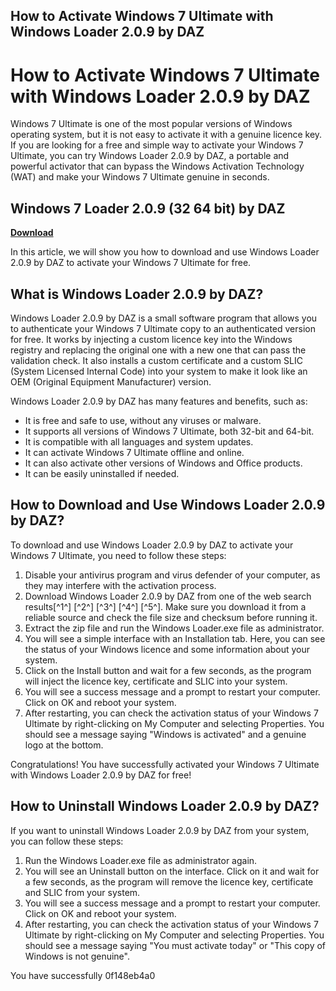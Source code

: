 ## How to Activate Windows 7 Ultimate with Windows Loader 2.0.9 by DAZ

  
# How to Activate Windows 7 Ultimate with Windows Loader 2.0.9 by DAZ
 
Windows 7 Ultimate is one of the most popular versions of Windows operating system, but it is not easy to activate it with a genuine licence key. If you are looking for a free and simple way to activate your Windows 7 Ultimate, you can try Windows Loader 2.0.9 by DAZ, a portable and powerful activator that can bypass the Windows Activation Technology (WAT) and make your Windows 7 Ultimate genuine in seconds.
 
## Windows 7 Loader 2.0.9 (32 64 bit) by DAZ


[**Download**](https://www.google.com/url?q=https%3A%2F%2Furlca.com%2F2tKFjZ&sa=D&sntz=1&usg=AOvVaw0fKprbrqqSSo_yJVWbf8xH)

 
In this article, we will show you how to download and use Windows Loader 2.0.9 by DAZ to activate your Windows 7 Ultimate for free.
 
## What is Windows Loader 2.0.9 by DAZ?
 
Windows Loader 2.0.9 by DAZ is a small software program that allows you to authenticate your Windows 7 Ultimate copy to an authenticated version for free. It works by injecting a custom licence key into the Windows registry and replacing the original one with a new one that can pass the validation check. It also installs a custom certificate and a custom SLIC (System Licensed Internal Code) into your system to make it look like an OEM (Original Equipment Manufacturer) version.
 
Windows Loader 2.0.9 by DAZ has many features and benefits, such as:
 
- It is free and safe to use, without any viruses or malware.
- It supports all versions of Windows 7 Ultimate, both 32-bit and 64-bit.
- It is compatible with all languages and system updates.
- It can activate Windows 7 Ultimate offline and online.
- It can also activate other versions of Windows and Office products.
- It can be easily uninstalled if needed.

## How to Download and Use Windows Loader 2.0.9 by DAZ?
 
To download and use Windows Loader 2.0.9 by DAZ to activate your Windows 7 Ultimate, you need to follow these steps:

1. Disable your antivirus program and virus defender of your computer, as they may interfere with the activation process.
2. Download Windows Loader 2.0.9 by DAZ from one of the web search results[^1^] [^2^] [^3^] [^4^] [^5^]. Make sure you download it from a reliable source and check the file size and checksum before running it.
3. Extract the zip file and run the Windows Loader.exe file as administrator.
4. You will see a simple interface with an Installation tab. Here, you can see the status of your Windows licence and some information about your system.
5. Click on the Install button and wait for a few seconds, as the program will inject the licence key, certificate and SLIC into your system.
6. You will see a success message and a prompt to restart your computer. Click on OK and reboot your system.
7. After restarting, you can check the activation status of your Windows 7 Ultimate by right-clicking on My Computer and selecting Properties. You should see a message saying "Windows is activated" and a genuine logo at the bottom.

Congratulations! You have successfully activated your Windows 7 Ultimate with Windows Loader 2.0.9 by DAZ for free!
 
## How to Uninstall Windows Loader 2.0.9 by DAZ?
 
If you want to uninstall Windows Loader 2.0.9 by DAZ from your system, you can follow these steps:

1. Run the Windows Loader.exe file as administrator again.
2. You will see an Uninstall button on the interface. Click on it and wait for a few seconds, as the program will remove the licence key, certificate and SLIC from your system.
3. You will see a success message and a prompt to restart your computer. Click on OK and reboot your system.
4. After restarting, you can check the activation status of your Windows 7 Ultimate by right-clicking on My Computer and selecting Properties. You should see a message saying "You must activate today" or "This copy of Windows is not genuine".

You have successfully
 0f148eb4a0
